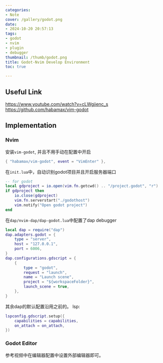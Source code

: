 ```yaml
---
categories:
- Note
cover: /gallery/godot.png
date:
- 2024-10-20 20:57:13
tags:
- godot
- nvim
- plugin
- debugger
thumbnail: /thumb/godot.png
title: Godot-Nvim Develop Environment
toc: true

---
```

## Useful Link
https://www.youtube.com/watch?v=cLWgjienc_s
https://github.com/habamax/vim-godot

## Implementation
### Nvim
安装`vim-godot`, 并且不用手动在配置中开启
```lua
{ "habamax/vim-godot", event = "VimEnter" },

```
在`init.lua`中，自动识别godot项目并且开启服务器端口
```lua
-- for godot
local gdproject = io.open(vim.fn.getcwd() .. "/project.godot", "r")
if gdproject then
	io.close(gdproject)
	vim.fn.serverstart("./godothost")
	vim.notify("Open godot project")
end
```

在`dap/nvim-dap/dap-godot.lua`中配置了dap debugger
```lua
local dap = require("dap")
dap.adapters.godot = {
	type = "server",
	host = "127.0.0.1",
	port = 6006,
}
dap.configurations.gdscript = {
	{
		type = "godot",
		request = "launch",
		name = "Launch scene",
		project = "${workspaceFolder}",
		launch_scene = true,
	},
}
```
其余dap的默认配置沿用之前的。
lsp:
```lua
lspconfig.gdscript.setup({
	capabilities = capabilities,
	on_attach = on_attach,
})
```

### Godot Editor
参考视频中在编辑器配置中设置外部编辑器即可。
